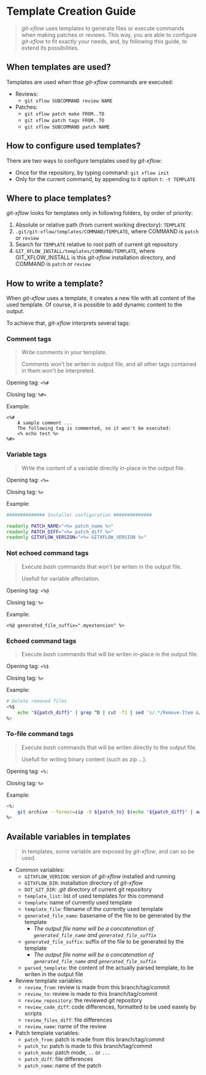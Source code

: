 Template Creation Guide
=======================

> *git-xflow* uses templates to generate files or execute commands when making
> patches or reviews. This way, you are able to configure *git-xflow* to fit
> exactly your needs, and, by following this guide, to extend its possibilities.



When templates are used?
------------------------

Templates are used when thse *git-xflow* commands are executed:

* Reviews:
  * `git xflow SUBCOMMAND review NAME`
* Patches:
  * `git xflow patch make FROM..TO`
  * `git xflow patch tags FROM..TO`
  * `git xflow SUBCOMMAND patch NAME`



How to configure used templates?
--------------------------------

There are two ways to configure templates used by *git-xflow*:

* Once for the repository, by typing command: `git xflow init`
* Only for the current command, by appending to it option `t`: `-t TEMPLATE`



Where to place templates?
-------------------------

*git-xflow* looks for templates only in following folders, by order of priority:

1. Absolute or relative path (from current working directory): `TEMPLATE`
2. `.git/git-xflow/templates/COMMAND/TEMPLATE`, where COMMAND is `patch` or `review`
3. Search for `TEMPLATE` relative to root path of current git repository
4. `GIT_XFLOW_INSTALL/templates/COMMAND/TEMPLATE`, where GIT_XFLOW_INSTALL is
   this *git-xflow* installation directory, and COMMAND is `patch` or `review`



How to write a template?
------------------------

When *git-xflow* uses a template, it creates a new file with all content of the
used template. Of course, it is possible to add dynamic content to the output.

To achieve that, *git-xflow* interprets several tags:



### Comment tags

> Write comments in your template.
>
> Comments won't be writen in output file,
> and all other tags contained in them won't be interpreted.

Opening tag: `<%#`

Closing tag: `%#>`

Example:

```
<%#
    A sample comment ...
    The following tag is commented, so it won't be executed:
    <% echo test %>
%#>
```



### Variable tags

> Write the content of a variable directly in-place in the output file.

Opening tag: `<%=`

Closing tag: `%>`

Example:

```sh
############## Installer configuration ##############

readonly PATCH_NAME="<%= patch_name %>"
readonly PATCH_DIFF="<%= patch_diff %>"
readonly GITXFLOW_VERSION="<%= GITXFLOW_VERSION %>"
```



### Not echoed command tags

> Execute *bash* commands that won't be writen in the output file.
>
> Usefull for variable affectation.

Opening tag: `<%@`

Closing tag: `%>`

Example:

```
<%@ generated_file_suffix=".myextension" %>
```



### Echoed command tags

> Execute *bash* commands that will be writen in-place in the output file.

Opening tag: `<%$`

Closing tag: `%>`

Example:

```sh
# Delete removed files
<%$
    echo "${patch_diff}" | grep ^D | cut -f2 | sed 's/.*/Remove-Item &/g'
%>
```



### To-file command tags

> Execute *bash* commands that will be writen directly to the output file.
>
> Usefull for writing binary content (such as zip ...).

Opening tag: `<%:`

Closing tag: `%>`

Example:

```sh
<%:
    git archive --format=zip -9 ${patch_to} $(echo "${patch_diff}" | awk '{ if [[ $1 != "D" ]] printf("\"%s\"\n", substr($0,3)) }')
%>
```



Available variables in templates
--------------------------------

> In templates, some variable are exposed by *git-xflow*, and can so be used.

* Common variables:
  * `GITXFLOW_VERSION`: version of *git-xflow* installed and running
  * `GITXFLOW_DIR`: installation directory of *git-xflow*
  * `DOT_GIT_DIR`: *.git* directory of current git repository
  * `template_list`: list of used templates for this command
  * `template`: name of currently used template
  * `template_file`: filename of the currently used template
  * `generated_file_name`: basename of the file to be generated by the template
    * *The output file name will be a concatenation of `generated_file_name` and `generated_file_suffix`*
  * `generated_file_suffix`: suffix of the file to be generated by the template
    * *The output file name will be a concatenation of `generated_file_name` and `generated_file_suffix`*
  * `parsed_template`: the content of the actually parsed template, to be writen in the output file
* Review template variables:
  * `review_from`: review is made from this branch/tag/commit
  * `review_to`: review is made to this branch/tag/commit
  * `review_repository`: the reviewed git repository
  * `review_code_diff`: code differences, formatted to be used easely by scripts
  * `review_files_diff`: file differences
  * `review_name`: name of the review
* Patch template variables:
  * `patch_from`: patch is made from this branch/tag/commit
  * `patch_to`: patch is made to this branch/tag/commit
  * `patch_mode`: patch mode, `..` or `...`
  * `patch_diff`: file differences
  * `patch_name`: name of the patch
